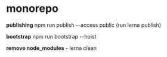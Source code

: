 # monorepo

**publishing** npm run publish --access public (run lerna publish)

**bootstrap** npm run bootstrap --hoist

**remove node_modules** - lerna clean
